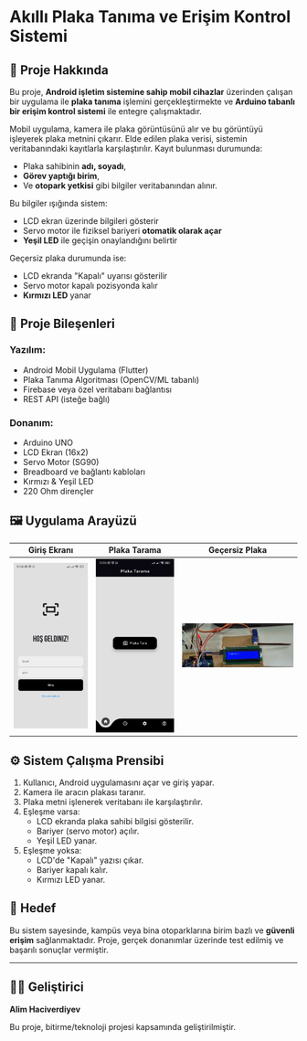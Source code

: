 # Akıllı Plaka Tanıma ve Erişim Kontrol Sistemi

## 📱 Proje Hakkında

Bu proje, **Android işletim sistemine sahip mobil cihazlar** üzerinden çalışan bir uygulama ile **plaka tanıma** işlemini gerçekleştirmekte ve **Arduino tabanlı bir erişim kontrol sistemi** ile entegre çalışmaktadır.

Mobil uygulama, kamera ile plaka görüntüsünü alır ve bu görüntüyü işleyerek plaka metnini çıkarır. Elde edilen plaka verisi, sistemin veritabanındaki kayıtlarla karşılaştırılır. Kayıt bulunması durumunda:

- Plaka sahibinin **adı, soyadı**, 
- **Görev yaptığı birim**, 
- Ve **otopark yetkisi** gibi bilgiler veritabanından alınır.

Bu bilgiler ışığında sistem:

- LCD ekran üzerinde bilgileri gösterir
- Servo motor ile fiziksel bariyeri **otomatik olarak açar**
- **Yeşil LED** ile geçişin onaylandığını belirtir

Geçersiz plaka durumunda ise:

- LCD ekranda "Kapalı" uyarısı gösterilir
- Servo motor kapalı pozisyonda kalır
- **Kırmızı LED** yanar

## 🧩 Proje Bileşenleri

### Yazılım:
- Android Mobil Uygulama (Flutter)
- Plaka Tanıma Algoritması (OpenCV/ML tabanlı)
- Firebase veya özel veritabanı bağlantısı
- REST API (isteğe bağlı)

### Donanım:
- Arduino UNO
- LCD Ekran (16x2)
- Servo Motor (SG90)
- Breadboard ve bağlantı kabloları
- Kırmızı & Yeşil LED
- 220 Ohm dirençler

## 🖼️ Uygulama Arayüzü

| Giriş Ekranı | Plaka Tarama | Geçersiz Plaka |
|-------------|----------------|----------------|
| ![Giriş](https://github.com/alim1202003/ANPRwithMobile/blob/main/assets/giris_resmi.jpg) | ![Tarama](https://github.com/alim1202003/ANPRwithMobile/blob/main/assets/plaka_cekim_resmi.jpg)| ![Kapalı](https://github.com/alim1202003/ANPRwithMobile/blob/main/assets/servo_kapali_kirmizi_led_lcd.png) |

## ⚙️ Sistem Çalışma Prensibi

1. Kullanıcı, Android uygulamasını açar ve giriş yapar.
2. Kamera ile aracın plakası taranır.
3. Plaka metni işlenerek veritabanı ile karşılaştırılır.
4. Eşleşme varsa:
   - LCD ekranda plaka sahibi bilgisi gösterilir.
   - Bariyer (servo motor) açılır.
   - Yeşil LED yanar.
5. Eşleşme yoksa:
   - LCD'de "Kapalı" yazısı çıkar.
   - Bariyer kapalı kalır.
   - Kırmızı LED yanar.

## 🎯 Hedef

Bu sistem sayesinde, kampüs veya bina otoparklarına birim bazlı ve **güvenli erişim** sağlanmaktadır. Proje, gerçek donanımlar üzerinde test edilmiş ve başarılı sonuçlar vermiştir.

---

## 👨‍💻 Geliştirici

**Alim Haciverdiyev**

Bu proje, bitirme/teknoloji projesi kapsamında geliştirilmiştir.

